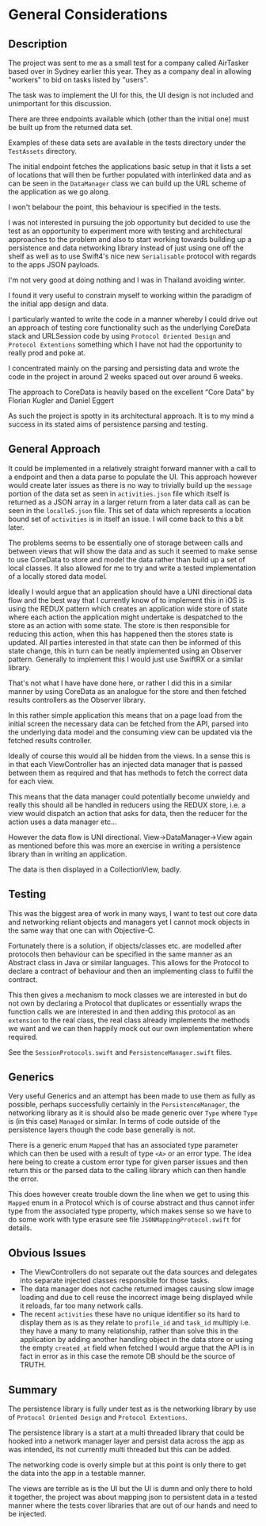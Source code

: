 # General Considerations

## Description

The project was sent to me as a small test for a company called AirTasker based
over in Sydney earlier this year.  They as a company deal in allowing "workers"
to bid on tasks listed by "users".

The task was to implement the UI for this, the UI design is not included and
unimportant for this discussion.

There are three endpoints available which (other than the initial one) must be
built up from the returned data set.

Examples of these data sets are available in the tests directory under the
`TestAssets` directory. 

The initial endpoint fetches the applications basic setup in that it lists a
set of locations that will then be further populated with interlinked data and
as can be seen in the `DataManager` class we can build up the URL scheme of the
application as we go along.

I won't belabour the point, this behaviour is specified in the tests.

I was not interested in pursuing the job opportunity but decided to use the
test as an opportunity to experiment more with testing and architectural
approaches to the problem and also to start working towards building up a
persistence and data networking library instead of just using one off the shelf
as well as to use Swift4's nice new `Serialisable` protocol with regards to the
apps JSON payloads.

I'm not very good at doing nothing and I was in Thailand avoiding winter.

I found it very useful to constrain myself to working within the paradigm of
the initial app design and data. 

I particularly wanted to write the code in a manner whereby I could drive out
an approach of testing core functionality such as the underlying CoreData stack
and URLSession code by using `Protocol Oriented Design` and `Protocol
Extentions` something which I have not had the opportunity to really prod and
poke at.

I concentrated mainly on the parsing and persisting data and wrote the code in
the project in around 2 weeks spaced out over around 6 weeks.

The approach to CoreData is heavily based on the excellent “Core Data" by
Florian Kugler and Daniel Eggert

As such the project is spotty in its architectural approach. It is to my mind a
success in its stated aims of persistence parsing and testing.

## General Approach

It could be implemented in a relatively straight forward manner with a call to
a endpoint and then a data parse to populate the UI. This approach however
would create later issues as there is no way to trivially build up the
`message` portion of the data set as seen in `activities.json` file which
itself is returned as a JSON array in a larger return from a later data call as
can be seen in the `localle5.json` file. This set of data which represents a
location bound set of `activities` is in itself an issue. I will come back to
this a bit later. 

The problems seems to be essentially one of storage between calls and between
views that will show the data and as such it seemed to make sense to use
CoreData to store and model the data rather than build up a set of local
classes. It also allowed for me to try and write a tested implementation of a
locally stored data model.

Ideally I would argue that an application should have a UNI directional data
flow and the best way that I currently know of to implement this in iOS is
using the REDUX pattern which creates an application wide store of state where
each action the application might undertake is despatched to the store as an
action with some state. The store is then responsible for reducing this action,
when this has happened then the stores state is updated. All parties interested
in that state can then be informed of this state change, this in turn can be
neatly implemented  using an Observer pattern. Generally to implement this I
would just use SwiftRX or a similar library. 

That's not what I have have done here, or rather I did this in a similar manner
by using CoreData as an analogue for the store and then fetched results
controllers as the Observer library. 

In this rather simple application this means that on a page load from the
initial screen the necessary data can be fetched from the API, parsed  into the
underlying data model and the consuming view can be updated via the fetched
results controller.

Ideally of course this would all be hidden from the views. In a sense this is
in that each ViewController has an injected data manager that is passed between
them as required and that has methods to fetch the correct data for each view.

This means that the data manager could potentially become unwieldy and really
this should all be handled in reducers using the REDUX store, i.e. a view would
dispatch an action that asks for data, then the reducer for the action uses a
data manager etc...

However the data flow is UNI directional. View->DataManager->View again as
mentioned before this was more an exercise in writing a persistence library
than in writing an application.

The data is then displayed in a CollectionView, badly.

## Testing

This was the biggest area of work in many ways, I want to test out core data
and networking reliant objects and managers yet I cannot mock objects in the
same way that one can with Objective-C.

Fortunately there is a solution, if objects/classes etc. are modelled after
protocols then behaviour can be specified in the same manner as an Abstract
class in Java or similar languages. This allows for the Protocol to declare a
contract of behaviour and then an implementing class to fulfil the contract.

This then gives a mechanism to mock classes we are interested in but do not own
by declaring a Protocol that duplicates or essentially wraps the function calls
we are interested in and then adding this protocol as an `extension` to the
real class, the real class already implements the methods we want and we can
then happily mock out our own implementation where required.

See the `SessionProtocols.swift` and `PersistenceManager.swift` files.

## Generics

Very useful Generics and an attempt has been made to use them as fully as
possible, perhaps successfully certainly in the `PersistenceManager`, the
networking library as it is should also be made generic over `Type` where
`Type` is (in this case) `Managed` or similar. In terms of code outside of the
persistence layers though the code base generally is not.

There is a generic enum `Mapped` that has an associated type parameter which
can then be used with a result of type `<A>` or an error type. The idea here
being to create a custom error type for given parser issues and then return
this or the parsed data to the calling library which can then handle the error. 

This does however create trouble down the line when we get to using this
`Mapped` enum in a Protocol which is of course abstract and thus cannot infer
type from the associated type property, which makes sense so we have to do some
work with type erasure see file `JSONMappingProtocol.swift` for details.

## Obvious Issues

- The ViewControllers do not separate out the data sources and delegates into
  separate injected classes responsible for those tasks.
- The data manager does not cache returned images causing slow image loading
  and due to cell reuse the incorrect image being displayed while it reloads,
  far too many network calls.
- The recent `activities` these have no unique identifier so its hard to
  display them as is as they relate to `profile_id` and `task_id` multiply i.e.
  they have a many to many relationship, rather than solve this in the
  application by adding another handling object in the data store or using the
  empty `created_at` field when fetched I would argue that the API is in fact
  in error as in this case the remote DB should be the source of TRUTH.

## Summary

The persistence library is fully under test as is the networking library by use of `Protocol Oriented Design` and `Protocol Extentions`.

The persistence library is a start at a multi threaded library that could be hooked into a network manager layer and persist data across the app as was intended, its not currently multi threaded but this can be added.

The networking code is overly simple but at this point is only there to get the data into the app in a testable manner.

The views are terrible as is the UI but the UI is dumn and only there to hold it together, the project was about mapping json to persistent data in a tested manner where the tests cover libraries that are out of our hands and need to be injected.
